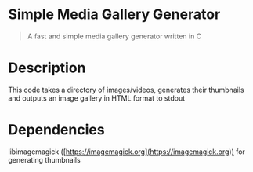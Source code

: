 # Simple Media Gallery Generator 
> A fast and simple media gallery generator written in C

# Description
This code takes a directory of images/videos, generates their thumbnails and outputs an image gallery in HTML format to stdout

# Dependencies
libimagemagick ([https://imagemagick.org](https://imagemagick.org)) for generating thumbnails 
